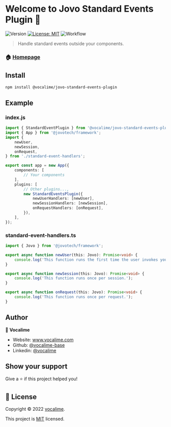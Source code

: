 # Welcome to Jovo Standard Events Plugin 👋
![Version](https://img.shields.io/npm/v/@vocalime/jovo-standard-events-plugin?cacheSeconds=2592000)
[![License: MIT](https://img.shields.io/github/license/vocalime-base/Jovo-Standard-Events-Plugin)](https://github.com/vocalime-base/jovo-standard-events-plugin/blob/master/LICENSE)
![Workflow](https://img.shields.io/github/workflow/status/vocalime-base/jovo-standard-events-plugin/Release%20package)

> Handle standard events outside your components.

### 🏠 [Homepage](https://github.com/vocalime-base/jovo-standard-events-plugin#readme)

## Install

```sh
npm install @vocalime/jovo-standard-events-plugin
```

## Example

### index.js

```typescript
import { StandardEventPlugin } from '@vocalime/jovo-standard-events-plugin';
import { App } from '@jovotech/framework';
import {
    newUser,
    newSession,
    onRequest,
} from './standard-event-handlers';

export const app = new App({
    components: [
        // Your components
    ],
    plugins: [
        // Other plugins...,
        new StandardEventsPlugin({
            newUserHandlers: [newUser],
            newSessionHandlers: [newSession],
            onRequestHandlers: [onRequest],
        }),
    ],
});
```

### standard-event-handlers.ts

```typescript
import { Jovo } from '@jovotech/framework';

export async function newUser(this: Jovo): Promise<void> {
    console.log('This function runs the first time the user invokes your app.');
}

export async function newSession(this: Jovo): Promise<void> {
    console.log('This function runs once per session.');
}

export async function onRequest(this: Jovo): Promise<void> {
    console.log('This function runs once per request.');
}
```

## Author

👤 **Vocalime**

* Website: www.vocalime.com
* Github: [@vocalime-base](https://github.com/vocalime-base)
* Linkedin: [@vocalime](https://www.linkedin.com/company/vocalime/)

## Show your support

Give a ⭐️ if this project helped you!

## 📝 License

Copyright © 2022 [vocalime](https://github.com/vocalime-base).

This project is [MIT](https://github.com/vocalime-base/jovo-standard-events-plugin/blob/master/LICENSE) licensed.
